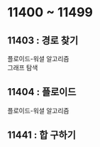# 11400 ~ 11499


## 11403 : 경로 찾기
플로이드-워셜 알고리즘  
그래프 탐색

## 11404 : 플로이드
플로이드-워셜 알고리즘

## 11441 : 합 구하기

